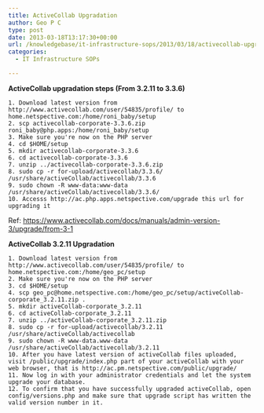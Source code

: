```yaml
---
title: ActiveCollab Upgradation
author: Geo P C
type: post
date: 2013-03-18T13:17:30+00:00
url: /knowledgebase/it-infrastructure-sops/2013/03/18/activecollab-upgradation/
categories:
  - IT Infrastructure SOPs

---
```

**ActiveCollab upgradation steps (From 3.2.11 to 3.3.6)**

    1. Download latest version from http://www.activecollab.com/user/54835/profile/ to home.netspective.com:/home/roni_baby/setup
    2. scp activecollab-corporate-3.3.6.zip roni_baby@php.apps:/home/roni_baby/setup
    3. Make sure you're now on the PHP server
    4. cd $HOME/setup
    5. mkdir activecollab-corporate-3.3.6
    6. cd activecollab-corporate-3.3.6
    7. unzip ../activecollab-corporate-3.3.6.zip
    8. sudo cp -r for-upload/activecollab/3.3.6/ /usr/share/activeCollab/activecollab/3.3.6
    9. sudo chown -R www-data:www-data /usr/share/activeCollab/activecollab/3.3.6/
    10. Accesss http://ac.php.apps.netspective.com/upgrade this url for upgrading it
    

Ref: <https://www.activecollab.com/docs/manuals/admin-version-3/upgrade/from-3-1>

**ActiveCollab 3.2.11 Upgradation**

    1. Download latest version from http://www.activecollab.com/user/54835/profile/ to home.netspective.com:/home/geo_pc/setup
    2. Make sure you're now on the PHP server
    3. cd $HOME/setup
    4. scp geo_pc@home.netspective.com:/home/geo_pc/setup/activeCollab-corporate_3.2.11.zip .
    5. mkdir activeCollab-corporate_3.2.11
    6. cd activeCollab-corporate_3.2.11
    7. unzip ../activeCollab-corporate_3.2.11.zip
    8. sudo cp -r for-upload/activecollab/3.2.11 /usr/share/activeCollab/activecollab
    9. sudo chown -R www-data.www-data /usr/share/activeCollab/activecollab/3.2.11
    10. After you have latest version of activeCollab files uploaded, visit /public/upgrade/index.php part of your activeCollab with your web browser, that is http://ac.pm.netspective.com/public/upgrade/
    11. Now log in with your administrator credentials and let the system upgrade your database.
    12. To confirm that you have successfully upgraded activeCollab, open config/versions.php and make sure that upgrade script has written the valid version number in it.